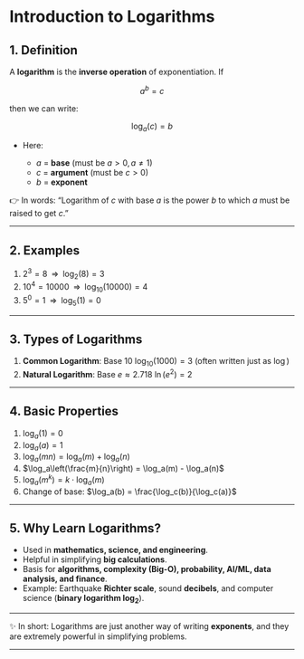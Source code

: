 
#  **Introduction to Logarithms**

## 1. **Definition**

A **logarithm** is the **inverse operation** of exponentiation.
If

$$
a^b = c
$$

then we can write:

$$
\log_a(c) = b
$$

* Here:

  * $a$ = **base** (must be $a > 0, a \neq 1$)
  * $c$ = **argument** (must be $c > 0$)
  * $b$ = **exponent**

👉 In words: “Logarithm of $c$ with base $a$ is the power $b$ to which $a$ must be raised to get $c$.”

---

## 2. **Examples**

1. $2^3 = 8 \;\;\Rightarrow\;\; \log_2(8) = 3$
2. $10^4 = 10000 \;\;\Rightarrow\;\; \log_{10}(10000) = 4$
3. $5^0 = 1 \;\;\Rightarrow\;\; \log_5(1) = 0$

---

## 3. **Types of Logarithms**

1. **Common Logarithm**: Base $10$
   $\log_{10}(1000) = 3$ (often written just as $\log$)
2. **Natural Logarithm**: Base $e \approx 2.718$
   $\ln(e^2) = 2$

---

## 4. **Basic Properties**

1. $\log_a(1) = 0$
2. $\log_a(a) = 1$
3. $\log_a(mn) = \log_a(m) + \log_a(n)$
4. $\log_a\left(\frac{m}{n}\right) = \log_a(m) - \log_a(n)$
5. $\log_a(m^k) = k \cdot \log_a(m)$
6. Change of base:
   $\log_a(b) = \frac{\log_c(b)}{\log_c(a)}$

---

## 5. **Why Learn Logarithms?**

* Used in **mathematics, science, and engineering**.
* Helpful in simplifying **big calculations**.
* Basis for **algorithms, complexity (Big-O), probability, AI/ML, data analysis, and finance**.
* Example: Earthquake **Richter scale**, sound **decibels**, and computer science (**binary logarithm $\log_2$**).

---

✨ In short:
Logarithms are just another way of writing **exponents**, and they are extremely powerful in simplifying problems.

---
